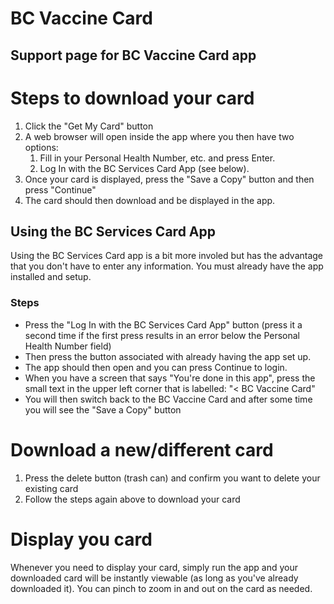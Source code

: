 # BC Vaccine Card
## Support page for BC Vaccine Card app

# Steps to download your card
1. Click the "Get My Card" button
2. A web browser will open inside the app where you then have two options:
    1. Fill in your Personal Health Number, etc. and press Enter.
    1. Log In with the BC Services Card App (see below).
3. Once your card is displayed, press the "Save a Copy" button and then press "Continue"
4. The card should then download and be displayed in the app.

## Using the BC Services Card App

Using the BC Services Card app is a bit more involed but has the advantage that you don't have to enter any information. 
You must already have the app installed and setup.

### Steps
- Press the "Log In with the BC Services Card App" button (press it a second time if the first press results in an error below the Personal Health Number field)
- Then press the button associated with already having the app set up.
- The app should then open and you can press Continue to login.
- When you have a screen that says "You're done in this app", press the small text in the upper left corner that is labelled: "< BC Vaccine Card"
- You will then switch back to the BC Vaccine Card and after some time you will see the "Save a Copy" button

# Download a new/different card
1. Press the delete button (trash can) and confirm you want to delete your existing card
2. Follow the steps again above to download your card

# Display you card
Whenever you need to display your card, simply run the app and your downloaded card will be instantly viewable (as long as you've already downloaded it).
You can pinch to zoom in and out on the card as needed.
